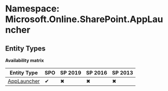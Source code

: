 # Namespace: Microsoft.Online.SharePoint.AppLauncher

## Entity Types

**Availability matrix**

Entity Type | SPO | SP 2019 | SP 2016 | SP 2013
----------|-----|---------|---------|--------
[AppLauncher](./EntityTypes/AppLauncher.md) | ✔ | ✖ | ✖ | ✖
